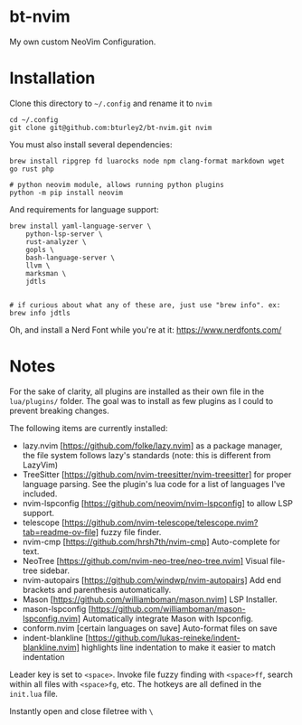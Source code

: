 # bt-nvim

My own custom NeoVim Configuration. 


# Installation
Clone this directory to `~/.config` and rename it to `nvim`
```
cd ~/.config
git clone git@github.com:bturley2/bt-nvim.git nvim
```

You must also install several dependencies:
```
brew install ripgrep fd luarocks node npm clang-format markdown wget go rust php

# python neovim module, allows running python plugins
python -m pip install neovim
```

And requirements for language support:
```
brew install yaml-language-server \
	python-lsp-server \
	rust-analyzer \
	gopls \
	bash-language-server \
	llvm \
	marksman \
	jdtls
	

# if curious about what any of these are, just use "brew info". ex:
brew info jdtls
```

Oh, and install a Nerd Font while you're at it: https://www.nerdfonts.com/

# Notes
For the sake of clarity, all plugins are installed as their own file in the `lua/plugins/` folder. The goal was to install as few plugins as I could to prevent breaking changes.

The following items are currently installed:
* lazy.nvim [https://github.com/folke/lazy.nvim] as a package manager, the file system follows lazy's standards (note: this is different from LazyVim)
* TreeSitter [https://github.com/nvim-treesitter/nvim-treesitter] for proper language parsing. See the plugin's lua code for a list of languages I've included.
* nvim-lspconfig [https://github.com/neovim/nvim-lspconfig] to allow LSP support.
* telescope [https://github.com/nvim-telescope/telescope.nvim?tab=readme-ov-file] fuzzy file finder.
* nvim-cmp [https://github.com/hrsh7th/nvim-cmp] Auto-complete for text.
* NeoTree [https://github.com/nvim-neo-tree/neo-tree.nvim] Visual file-tree sidebar.
* nvim-autopairs [https://github.com/windwp/nvim-autopairs] Add end brackets and parenthesis automatically.
* Mason [https://github.com/williamboman/mason.nvim] LSP Installer.
* mason-lspconfig [https://github.com/williamboman/mason-lspconfig.nvim] Automatically integrate Mason with lspconfig.
* conform.nvim [certain languages on save] Auto-format files on save
* indent-blankline [https://github.com/lukas-reineke/indent-blankline.nvim] highlights line indentation to make it easier to match indentation


Leader key is set to `<space>`. Invoke file fuzzy finding with `<space>ff`, search within all files with `<space>fg`, etc. The hotkeys are all defined in the `init.lua` file.

Instantly open and close filetree with `\`



